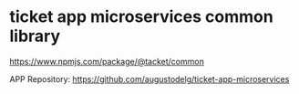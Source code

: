 # ticket app microservices common library

https://www.npmjs.com/package/@tacket/common

APP Repository: https://github.com/augustodelg/ticket-app-microservices
